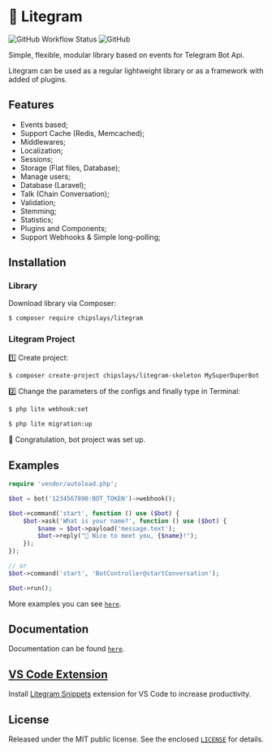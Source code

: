 # 🍃 Litegram

![GitHub Workflow Status](https://img.shields.io/github/workflow/status/chipslays/litegram/tests)
![GitHub](https://img.shields.io/github/license/chipslays/litegram?color=blue)

Simple, flexible, modular library based on events for Telegram Bot Api.

Litegram can be used as a regular lightweight library or as a framework with added of plugins.

## Features
* Events based;
* Support Cache (Redis, Memcached);
* Middlewares;
* Localization;
* Sessions;
* Storage (Flat files, Database);
* Manage users;
* Database (Laravel);
* Talk (Chain Conversation);
* Validation;
* Stemming;
* Statistics;
* Plugins and Components;
* Support Webhooks & Simple long-polling;

## Installation

### Library
Download library via Composer:

```bash
$ composer require chipslays/litegram
```

### Litegram Project

1️⃣ Create project:

```bash
$ composer create-project chipslays/litegram-skeleton MySuperDuperBot
```

2️⃣ Change the parameters of the configs and finally type in Terminal:

```bash
$ php lite webhook:set
```

```bash
$ php lite migration:up
```

🎉 Congratulation, bot project was set up.

## Examples

```php
require 'vendor/autoload.php';

$bot = bot('1234567890:BOT_TOKEN')->webhook();

$bot->command('start', function () use ($bot) {
    $bot->ask('What is your name?', function () use ($bot) {
        $name = $bot->payload('message.text');
        $bot->reply("👋 Nice to meet you, {$name}!");
    });
});

// or
$bot->command('start', 'BotController@startConversation');

$bot->run();
```

More examples you can see [`here`](https://github.com/chipslays/litegram/tree/v3.x.x/examples).

## Documentation
Documentation can be found [`here`](https://github.com/chipslays/litegram/tree/v3.x.x/docs).

## [VS Code Extension](https://marketplace.visualstudio.com/items?itemName=chipslays.litegram-snippets)

Install [Litegram Snippets](https://marketplace.visualstudio.com/items?itemName=chipslays.litegram-snippets) extension for VS Code to increase productivity.

## License
Released under the MIT public license. See the enclosed [`LICENSE`](https://github.com/chipslays/litegram/tree/v3.x.x/LICENSE.md) for details.
